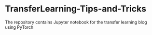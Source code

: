 # TransferLearning-Tips-and-Tricks
The repository contains Jupyter notebook for the transfer learning blog using PyTorch
